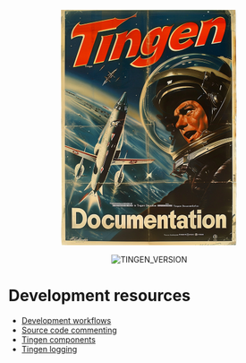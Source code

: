 <!-- u250114 -->

<div align="center">

  ![logo](/.github/image/logo/TingenDocumentation_logo_320x420.png)

  ![TINGEN_VERSION](https://img.shields.io/badge/TINGEN%2025.5-white?style=for-the-badge)

</div>

# Development resources

* [Development workflows](./development-workflows.md)
* [Source code commenting](source-code-comments.md)
* [Tingen components](./tingen-components.md)
* [Tingen logging](tingen-logging.md)
